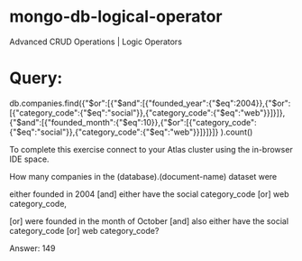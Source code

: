 # mongo-db-logical-operator
Advanced CRUD Operations | Logic Operators

# **Query:** 
db.companies.find({"$or":[{"$and":[{"founded_year":{"$eq":2004}},{"$or":[{"category_code":{"$eq":"social"}},{"category_code":{"$eq":"web"}}]}]},{"$and":[{"founded_month":{"$eq":10}},{"$or":[{"category_code":{"$eq":"social"}},{"category_code":{"$eq":"web"}}]}]}]}
).count()


To complete this exercise connect to your Atlas cluster using the in-browser IDE space.

How many companies in the (database).(document-name) dataset were 

either founded in 2004
[and] either have the social category_code [or] web category_code,

[or] were founded in the month of October
[and] also either have the social category_code [or] web category_code?

Answer: 149
